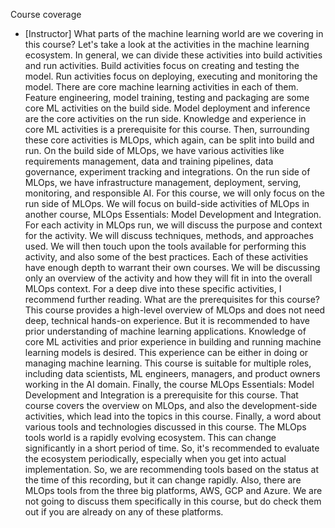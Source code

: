 Course coverage
- [Instructor] What parts of the machine learning world are we covering in this course? Let's take a look at the activities in the machine learning ecosystem. In general, we can divide these activities into build activities and run activities. Build activities focus on creating and testing the model. Run activities focus on deploying, executing and monitoring the model. There are core machine learning activities in each of them. Feature engineering, model training, testing and packaging are some core ML activities on the build side. Model deployment and inference are the core activities on the run side. Knowledge and experience in core ML activities is a prerequisite for this course. Then, surrounding these core activities is MLOps, which again, can be split into build and run. On the build side of MLOps, we have various activities like requirements management, data and training pipelines, data governance, experiment tracking and integrations. On the run side of MLOps, we have infrastructure management, deployment, serving, monitoring, and responsible AI. For this course, we will only focus on the run side of MLOps. We will focus on build-side activities of MLOps in another course, MLOps Essentials: Model Development and Integration. For each activity in MLOps run, we will discuss the purpose and context for the activity. We will discuss techniques, methods, and approaches used. We will then touch upon the tools available for performing this activity, and also some of the best practices. Each of these activities have enough depth to warrant their own courses. We will be discussing only an overview of the activity and how they will fit in into the overall MLOps context. For a deep dive into these specific activities, I recommend further reading. What are the prerequisites for this course? This course provides a high-level overview of MLOps and does not need deep, technical hands-on experience. But it is recommended to have prior understanding of machine learning applications. Knowledge of core ML activities and prior experience in building and running machine learning models is desired. This experience can be either in doing or managing machine learning. This course is suitable for multiple roles, including data scientists, ML engineers, managers, and product owners working in the AI domain. Finally, the course MLOps Essentials: Model Development and Integration is a prerequisite for this course. That course covers the overview on MLOps, and also the development-side activities, which lead into the topics in this course. Finally, a word about various tools and technologies discussed in this course. The MLOps tools world is a rapidly evolving ecosystem. This can change significantly in a short period of time. So, it's recommended to evaluate the ecosystem periodically, especially when you get into actual implementation. So, we are recommending tools based on the status at the time of this recording, but it can change rapidly. Also, there are MLOps tools from the three big platforms, AWS, GCP and Azure. We are not going to discuss them specifically in this course, but do check them out if you are already on any of these platforms.